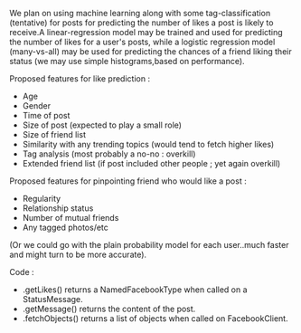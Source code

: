 We plan on using machine learning along with some tag-classification (tentative) for posts for predicting the number of likes a post is likely to receive.A linear-regression model may be trained and used for predicting the number of likes for a user's posts, while a logistic regression model (many-vs-all) may be used for predicting the chances of a friend liking their status (we may use simple histograms,based on performance).

Proposed features for like prediction :
- Age
- Gender
- Time of post
- Size of post (expected to play a small role)
- Size of friend list
- Similarity with any trending topics (would tend to fetch higher likes)
- Tag analysis (most probably a no-no : overkill)
- Extended friend list (if post included other people ; yet again overkill)


Proposed features for pinpointing friend who would like a post :
- Regularity
- Relationship status
- Number of mutual friends
- Any tagged photos/etc

(Or we could go with the plain probability model for each user..much faster and might turn to be more accurate).

Code : 

- .getLikes() returns a NamedFacebookType when called on a StatusMessage.
- .getMessage() returns the content of the post. 
- .fetchObjects() returns a list of objects when called on FacebookClient.


